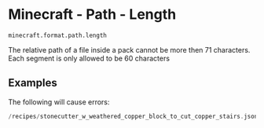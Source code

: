 # Minecraft - Path - Length

`minecraft.format.path.length`

The relative path of a file inside a pack cannot be more then 71 characters. Each segment is only allowed to be 60 characters

## Examples

The following will cause errors:

```c
/recipes/stonecutter_w_weathered_copper_block_to_cut_copper_stairs.json //The filename is too long, the total is too long as well.
```
